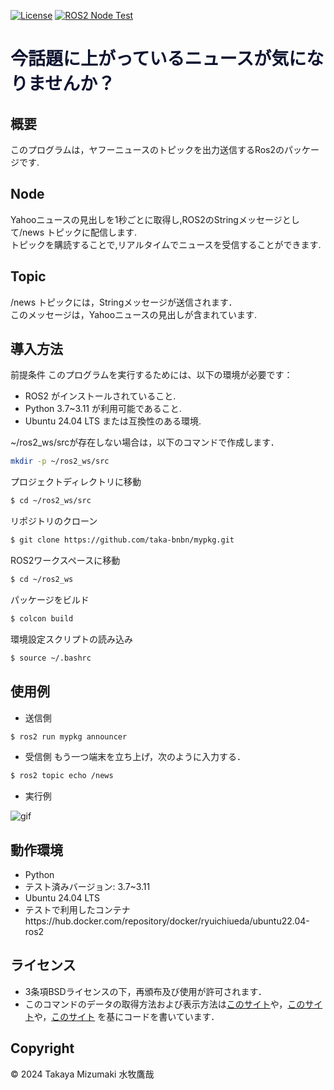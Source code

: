 
[![License](https://img.shields.io/badge/License-BSD_3--Clause-blue.svg)](https://opensource.org/licenses/BSD-3-Clause)
[![ROS2 Node Test](https://github.com/taka-bnbn/mypkg/actions/workflows/test.yml/badge.svg)](https://github.com/taka-bnbn/mypkg/actions/workflows/test.yml)
# <font color="##ff1493">今話題に上がっているニュースが気になりませんか？</font>

## 概要
このプログラムは，ヤフーニュースのトピックを出力送信するRos2のパッケージです.

## Node
Yahooニュースの見出しを1秒ごとに取得し,ROS2のStringメッセージとして/news トピックに配信します.
<br>トピックを購読することで,リアルタイムでニュースを受信することができます.

## Topic
/news トピックには，Stringメッセージが送信されます．
<br>このメッセージは，Yahooニュースの見出しが含まれています.

## 導入方法
前提条件
このプログラムを実行するためには、以下の環境が必要です：
- ROS2 がインストールされていること.
- Python 3.7~3.11 が利用可能であること.
- Ubuntu 24.04 LTS または互換性のある環境.

~/ros2_ws/srcが存在しない場合は，以下のコマンドで作成します．
```bash
mkdir -p ~/ros2_ws/src
```
プロジェクトディレクトリに移動
```bash
$ cd ~/ros2_ws/src 
```
リポジトリのクローン
```bash
$ git clone https://github.com/taka-bnbn/mypkg.git
```
ROS2ワークスペースに移動
```bash
$ cd ~/ros2_ws
```
パッケージをビルド
```bash
$ colcon build
```
環境設定スクリプトの読み込み
```bash
$ source ~/.bashrc
```

## 使用例
- 送信側
```bash
$ ros2 run mypkg announcer 
```
- 受信側
もう一つ端末を立ち上げ，次のように入力する．
```bash
$ ros2 topic echo /news
```
- 実行例

![gif](https://github.com/user-attachments/assets/25cc85c1-5396-465d-bb8a-235741be8efe)

## 動作環境
- Python
- テスト済みバージョン: 3.7~3.11
- Ubuntu 24.04 LTS
- テストで利用したコンテナhttps://hub.docker.com/repository/docker/ryuichiueda/ubuntu22.04-ros2

## ライセンス

- 3条項BSDライセンスの下，再頒布及び使用が許可されます．
- このコマンドのデータの取得方法および表示方法は[このサイト](http://vividhobby.blog.fc2.com/blog-entry-553.html)や，[このサイト](http://ibarenai.seesaa.net/article/470489281.html)や，[このサイト](https://torisky.com/python%EF%BC%9Ayahoo%E3%83%8B%E3%83%A5%E3%83%BC%E3%82%B9%E3%83%88%E3%83%94%E3%83%83%E3%82%AF%E3%82%B9%E3%82%92%E3%82%BF%E3%83%BC%E3%83%9F%E3%83%8A%E3%83%AB%E3%81%AB%E8%A1%A8%E7%A4%BA%E3%81%99/)
を基にコードを書いています．

## Copyright
© 2024 Takaya Mizumaki 水牧鷹哉
